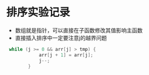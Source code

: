 # 排序实验记录
- 数组就是指针，可以直接在子函数修改其值影响主函数
- 直接插入排序中一定要注意j的越界问题
```c
 while (j >= 0 && arr[j] > tmp) {
            arr[j + 1] = arr[j];
            j--;
        }
```